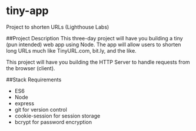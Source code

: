 # tiny-app
Project to shorten URLs (Lighthouse Labs)

##Project Description
This three-day project will have you building a tiny (pun intended) web app using Node.
The app will allow users to shorten long URLs much like TinyURL.com, bit.ly, and the like.

This project will have you building the HTTP Server to handle requests from the browser (client).

##Stack Requirements
- ES6
- Node
- express
- git for version control
- cookie-session for session storage
- bcrypt for password encryption
